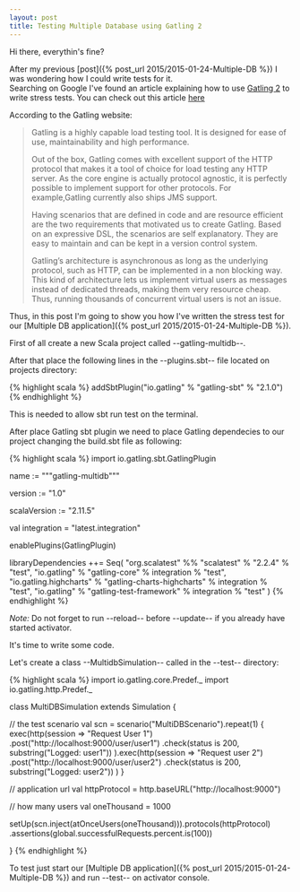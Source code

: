 ```yaml
---
layout: post
title: Testing Multiple Database using Gatling 2
---
```


Hi there, everythin's fine?

After my previous [post]({% post_url 2015/2015-01-24-Multiple-DB %}) I was wondering how I could write tests for it.  
Searching on Google I've found an article explaining how to use [Gatling 2](http://gatling.io/) to write stress tests.
You can check out this article [here](http://sysgears.com/articles/restful-service-load-testing-using-gatling-2/)

According to the Gatling website:  

> Gatling is a highly capable load testing tool. It is designed for ease of use, maintainability and high performance.
> 
> Out of the box, Gatling comes with excellent support of the HTTP protocol that makes it a tool of choice for load testing any HTTP server. As the core engine is actually protocol agnostic, it is perfectly possible to implement support for other protocols. For example,Gatling currently also ships JMS support.
> 
> Having scenarios that are defined in code and are resource efficient are the two requirements that motivated us to create Gatling. Based on an expressive DSL, the scenarios are self explanatory. They are easy to maintain and can be kept in a version control system.
> 
> Gatling’s architecture is asynchronous as long as the underlying protocol, such as HTTP, can be implemented in a non blocking way. This kind of architecture lets us implement virtual users as messages instead of dedicated threads, making them very resource cheap. Thus, running thousands of concurrent virtual users is not an issue.

Thus, in this post I'm going to show you how I've written the stress test for our [Multiple DB application]({% post_url 2015/2015-01-24-Multiple-DB %}).

First of all create a new Scala project called --gatling-multidb--.

After that place the following lines in the --plugins.sbt-- file located on projects directory:

{% highlight scala %}
addSbtPlugin("io.gatling" % "gatling-sbt" % "2.1.0")
{% endhighlight %}

This is needed to allow sbt run test on the terminal.

After place Gatling sbt plugin we need to place Gatling dependecies to our project changing the build.sbt file as following:  

{% highlight scala %}
import io.gatling.sbt.GatlingPlugin

name := """gatling-multidb"""

version := "1.0"

scalaVersion := "2.11.5"

val integration = "latest.integration"

enablePlugins(GatlingPlugin)

libraryDependencies ++= Seq(
  "org.scalatest" %% "scalatest" % "2.2.4" % "test",
  "io.gatling" % "gatling-core" % integration % "test",
  "io.gatling.highcharts" % "gatling-charts-highcharts" % integration % "test",
  "io.gatling" % "gatling-test-framework" % integration % "test"
)
{% endhighlight %}

*Note:* Do not forget to run --reload-- before --update-- if you already have started activator.

It's time to write some code.

Let's create a class --MultidbSimulation-- called in the --test-- directory:

{% highlight scala %}
import io.gatling.core.Predef._
import io.gatling.http.Predef._

class MultiDBSimulation extends Simulation {

  // the test scenario
  val scn = scenario("MultiDBScenario").repeat(1) {
    exec(http(session => "Request User 1")
      .post("http://localhost:9000/user/user1")
      .check(status is 200, substring("Logged: user1"))
    ).exec(http(session => "Request user 2")
      .post("http://localhost:9000/user/user2")
      .check(status is 200, substring("Logged: user2"))
      )
  }

  // application url
  val httpProtocol = http.baseURL("http://localhost:9000")

  // how many users
  val oneThousand = 1000

  setUp(scn.inject(atOnceUsers(oneThousand))).protocols(httpProtocol)
    .assertions(global.successfulRequests.percent.is(100))

}
{% endhighlight %}

To test just start our [Multiple DB application]({% post_url 2015/2015-01-24-Multiple-DB %}) and run --test-- on activator console.

